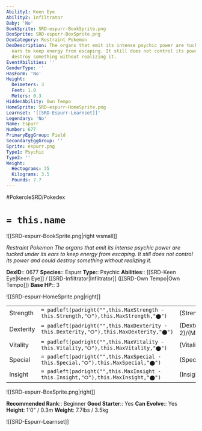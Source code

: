 ```yaml
---
Ability1: Keen Eye
Ability2: Infiltrator
Baby: 'No'
BookSprite: SRD-espurr-BookSprite.png
BoxSprite: SRD-espurr-BoxSprite.png
DexCategory: Restraint Pokemon
DexDescription: The organs that emit its intense psychic power are tucked under its
  ears to keep energy from escaping. It still does not control its power and could
  destroy something without realizing it.
EventAbilities: ''
GenderType: ''
HasForm: 'No'
Height:
  Deimeters: 3
  Feet: 1.0
  Meters: 0.3
HiddenAbility: Own Tempo
HomeSprite: SRD-espurr-HomeSprite.png
Learnset: '[[SRD-Espurr-Learnset]]'
Legendary: 'No'
Name: Espurr
Number: 677
PrimaryEggGroup: Field
SecondaryEggGroup: ''
Sprite: espurr.png
Type1: Psychic
Type2: ''
Weight:
  Hectograms: 35
  Kilograms: 3.5
  Pounds: 7.7
---
```


#PokeroleSRD/Pokedex

# `= this.name`

![[SRD-espurr-BookSprite.png|right wsmall]]

*Restraint Pokemon*
*The organs that emit its intense psychic power are tucked under its ears to keep energy from escaping. It still does not control its power and could destroy something without realizing it.*

**DexID**:: 0677
**Species**:: Espurr
**Type**:: Psychic
**Abilities**:: [[SRD-Keen Eye|Keen Eye]] / [[SRD-Infiltrator|Infiltrator]] ([[SRD-Own Tempo|Own Tempo]])
**Base HP**:: 3

![[SRD-espurr-HomeSprite.png|right]]

|           |                                                                                        |                                          |
| --------- | -------------------------------------------------------------------------------------- | ---------------------------------------- |
| Strength  | `= padleft(padright("",this.MaxStrength - this.Strength,"⭘"),this.MaxStrength,"⬤")`    | (Strength::2)/(MaxStrength::4)   |
| Dexterity | `= padleft(padright("",this.MaxDexterity - this.Dexterity,"⭘"),this.MaxDexterity,"⬤")` | (Dexterity:: 2)/(MaxDexterity::4) |
| Vitality  | `= padleft(padright("",this.MaxVitality - this.Vitality,"⭘"),this.MaxVitality,"⬤")`    | (Vitality::2)/(MaxVitality::4)   |
| Special   | `= padleft(padright("",this.MaxSpecial - this.Special,"⭘"),this.MaxSpecial,"⬤")`       | (Special::2)/(MaxSpecial::4)     |
| Insight   | `= padleft(padright("",this.MaxInsight - this.Insight,"⭘"),this.MaxInsight,"⬤")`       | (Insight::2)/(MaxInsight::4)     |

![[SRD-espurr-BoxSprite.png|right]]

**Recommended Rank**:: Beginner
**Good Starter**:: Yes
**Can Evolve**:: Yes
**Height**: 1'0" / 0.3m
**Weight**: 7.7lbs / 3.5kg

![[SRD-Espurr-Learnset]]